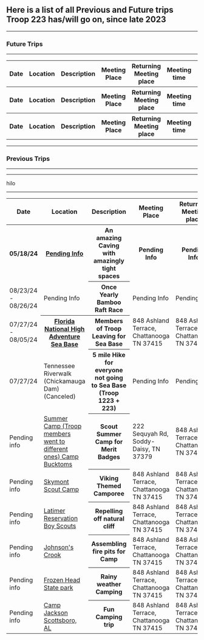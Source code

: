 <h2>Here is a list of all Previous and Future trips Troop 223 has/will go on, since late 2023 </h2>

<hr>

<h3>Future Trips</h3>

<hr>
<table>

<tr>
  <th>Date</th>
  <th>Location</th>
  <th>Description</th>
  <th>Meeting Place</th>
  <th>Returning Meeting place</th>
  <th>Meeting time</th>
  <th>Returning time</th>
</tr>
<tr>
  <th>Date</th>
  <th>Location</th>
  <th>Description</th>
  <th>Meeting Place</th>
  <th>Returning Meeting place</th>
  <th>Meeting time</th>
  <th>Returning time</th>
</tr>
<tr>
  <th>Date</th>
  <th>Location</th>
  <th>Description</th>
  <th>Meeting Place</th>
  <th>Returning Meeting place</th>
  <th>Meeting time</th>
  <th>Returning time</th>
</tr>

</table>
<hr>

<h3>Previous Trips</h3>

<hr>

<table>
  <tr>
  <th>Date</th>
  <th>Location</th>
  <th>Description</th>
  <th>Meeting Place</th>
  <th>Returning Meeting place</th>
  <th>Meeting time</th>
  <th>Returning time</th>
</tr>
 <tr>
  <th>05/18/24</th>
  <th><a href="https://troop223.github.io/TripsHub/Caving_Trip2024/Caving_Trip.html">Pending Info</th>
  <th>An amazing Caving with amazingly tight spaces</th>
  <th>Pending Info</th>
  <th>Pending Info</th>
  <th>Pending Info</th>
  <th>Pending Info</th>
</tr>
<tr>
  <td>08/23/24 - 08/26/24</td>
  <td>Pending Info</td>
  <th>Once Yearly Bamboo Raft Race</th>
  <td>Pending Info</td>
  <td>Pending Info</td>
  <td>Pending Info</td>
  <td>Pending info</td>
</tr>
  <tr>
  <td>07/27/24 - 08/05/24</td>
  <th><a href="https://troop223.github.io/TripsHub/Florida_Sea_Base2024/Florida_Sea_Base.html">Florida National High Adventure Sea Base</a></th>
  <th>Members of Troop Leaving for Sea Base</th>
  <td>848  Ashland Terrace, Chattanooga TN 37415</td>
  <td>848  Ashland Terrace, Chattanooga TN 37415</td>
  <td>Pending info</td>
  <td>Pending Info</td>
</tr>
<tr>
  <td>07/27/24</td>
  <td>Tennessee Riverwalk (Chickamauga Dam) (Canceled)</td>
  <th>5 mile Hike for everyone not going to Sea Base (Troop 1223 + 223)</th>
  <td>Pending Info</td>
  <td>Pending Info</td>
  <td>Pending Info</td>
  <td>Pending info</td>
</tr>
<tr>
  <td>Pending info</td>
  <td><a href="https://troop223.github.io/TripsHub/CampBucktoms2024/CampBucktoms.html">Summer Camp (Troop members went to different ones) Camp Bucktoms</a></td>
  <th>Scout Summer Camp for Merit Badges</th> 
  <td>222 Sequyah Rd, Soddy-Daisy, TN 37379</td>
  <td>848  Ashland Terrace, Chattanooga TN 37415</td>
  <td>Pending info</td>
  <td>~11:00 AM</td>
</tr>
<tr>
  <td>Pending info</td>
  <td><a href="https://troop223.github.io/CampTripSkymont">Skymont Scout Camp</a></td>
  <th>Viking Themed Camporee</th> 
  <td>848  Ashland Terrace, Chattanooga TN 37415</td>
  <td>848  Ashland Terrace, Chattanooga TN 37415</td>
  <td>Pending info</td>
  <td>~12:00 PM</td>
</tr>
<tr>
  <td>Pending info</td>
  <td><a href="https://troop223.github.io/TripsHub/CampLatimer2024/CampLatimer.html">Latimer Reservation Boy Scouts</a></td>
  <th>Repelling off natural cliff</th> 
  <td>848  Ashland Terrace, Chattanooga TN 37415</td>
  <td>848  Ashland Terrace, Chattanooga TN 37415</td>
  <td>Pending info</td>
  <td>~12:00 PM</td>
</tr>
<tr>
  <td>Pending info</td>
  <td><a href="https://troop223.github.io/TripsHub/JohnsonCrook2024/JohnsonCrook.html">Johnson's Crook</a></td>
  <th>Assembling fire pits for Camp</th> 
  <td>848  Ashland Terrace, Chattanooga TN 37415</td>
  <td>848  Ashland Terrace, Chattanooga TN 37415</td>
  <td>Pending info</td>
  <td>~12:00 PM</td>
</tr>
<tr>
  <td>Pending info</td>
  <td><a href="https://troop223.github.io/TripsHub/Frozen_head_State_Park2023/Frozen_head_State_Park.html">Frozen Head State park</a></td>
  <th>Rainy weather Camping</th> 
  <td>848  Ashland Terrace, Chattanooga TN 37415</td>
  <td>848  Ashland Terrace, Chattanooga TN 37415</td>
  <td>Pending info</td>
  <td>~12:00 PM</td>
</tr>
<tr>
  <td>Pending info</td>
  <td><a href="https://troop223.github.io/TripsHub/CampJackson2024/CampJackson.html">Camp Jackson Scottsboro, AL</a></td>
  <th>Fun Camping trip</th>  
  <td>848  Ashland Terrace, Chattanooga TN 37415</td>
  <td>848  Ashland Terrace, Chattanooga TN 37415</td>
  <td>Pending info</td>
  <td>~12:00 PM</td>

<hr>
hilo
<hr>

<style>

    </div>
  
body {

text-align: center;

  
}

.links {

text-align: left;
}

 
.Contact {

text-align: center;
  
}

  
</style>
  
